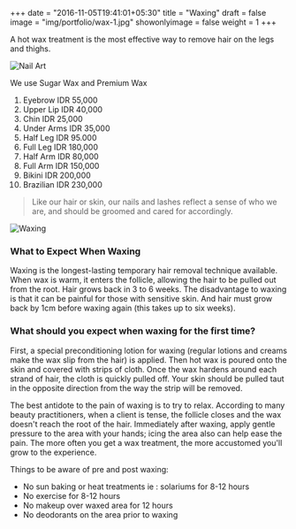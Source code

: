 +++
date = "2016-11-05T19:41:01+05:30"
title = "Waxing"
draft = false
image = "img/portfolio/wax-1.jpg"
showonlyimage = false
weight = 1
+++

A hot wax treatment is the most effective way to remove hair on the legs and thighs. 

![Nail Art](/img/portfolio/wax-2.jpg)

<!--more-->

We use Sugar Wax and Premium Wax

1. Eyebrow IDR 55,000
2. Upper Lip IDR 40,000
3. Chin IDR 25,000
4. Under Arms IDR 35,000
5. Half Leg IDR 95.000
6. Full Leg IDR 180,000
7. Half Arm IDR 80,000
8. Full Arm IDR 150,000
9. Bikini IDR 200,000
10. Brazilian IDR 230,000

> Like our hair or skin, our nails and lashes reflect a sense of who we are, and should be groomed and cared for accordingly.

![Waxing](/img/portfolio/wax-4.jpg)

### What to Expect When Waxing
Waxing is the longest-lasting temporary hair removal technique available. When wax is warm, it enters the follicle, allowing the hair to be pulled out from the root. Hair grows back in 3 to 6 weeks. The disadvantage to waxing is that it can be painful for those with sensitive skin. And hair must grow back by 1cm before waxing again (this takes up to six weeks).

### What should you expect when waxing for the first time?
First, a special preconditioning lotion for waxing (regular lotions and creams make the wax slip from the hair) is applied. Then hot wax is poured onto the skin and covered with strips of cloth. Once the wax hardens around each strand of hair, the cloth is quickly pulled off. Your skin should be pulled taut in the opposite direction from the way the strip will be removed.

The best antidote to the pain of waxing is to try to relax. According to many beauty practitioners, when a client is tense, the follicle closes and the wax doesn't reach the root of the hair. Immediately after waxing, apply gentle pressure to the area with your hands; icing the area also can help ease the pain. The more often you get a wax treatment, the more accustomed you'll grow to the experience.

Things to be aware of pre and post waxing:
- No sun baking or heat treatments ie : solariums for 8-12 hours
- No exercise for 8-12 hours
- No makeup over waxed area for 12 hours
- No deodorants on the area prior to waxing
